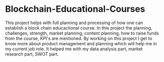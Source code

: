 # Blockchain-Educational-Courses
This project helps with full planning and processing of how one can establish a block chain educactional course. In this project the planning, challenges, strength, market planning, content planning, how to raise funds from the course, KPI's are mentioned. 
By working on this project I get to know more about product management and planning which will help me in my current job role. It helped me with my data analysis part, market research part, SWOT part.
